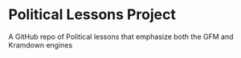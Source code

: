 # Political Lessons Project

A GitHub repo of Political lessons that emphasize both the GFM and Kramdown engines
